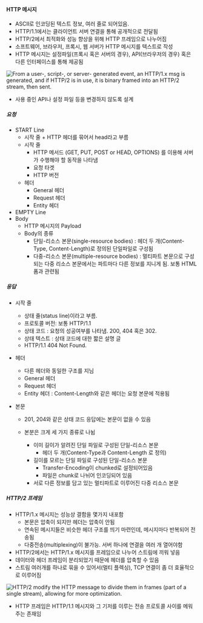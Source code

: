 #### HTTP 메시지

- ASCII로 인코딩된 텍스트 정보, 여러 줄로 되어있음.
- HTTP/1.1에서는 클라이언트 서버 연결을 통해 공개적으로 전달됨
- HTTP/2에서 최적화와 성능 향상을 위해 HTTP 프레임으로 나누어짐
- 소프트웨어, 브라우저, 프록시, 웹 서버가 HTTP 메시지를 텍스트로 작성
- HTTP 메시지는 설정파일(프록시 혹은 서버의 경우), API(브라우저의 경우) 혹은 다른 인터페이스를 통해 제공됨

![From a user-, script-, or server- generated event, an HTTP/1.x msg is generated, and if HTTP/2 is in use, it is binary framed into an HTTP/2 stream, then sent.](https://mdn.mozillademos.org/files/13825/HTTPMsg2.png)

- 사용 중인 API나 설정 파일 등을 변경하지 않도록 설계

##### 요청

- START Line
  - 시작 줄 +  HTTP 헤더를 묶어서 head라고 부름
  - 시작 줄
    - HTTP 메서드 (GET, PUT, POST or HEAD, OPTIONS) 를 이용해 서버가 수행해야 할 동작을 나타냄
    - 요청 타겟
    - HTTP 버전
  - 헤더
    - General 헤더
    - Request 헤더
    - Entity 헤더
- EMPTY Line
- Body 
  - HTTP 메시지의 Payload
  - Body의 종류
    - 단일-리소스 본문(single-resource bodies) : 헤더 두 개(Content-Type, Content-Length)로 정의된 단일파일로 구성됨
    - 다중-리소스 본문(multiple-resource bodies) : 멀티파트 본문으로 구성되는 다중 리소스 본문에서는 파트마다 다른 정보를 지니게 됨. 보통 HTML 폼과 관련됨



##### 응답

- 시작 줄

  - 상태 줄(status line)이라고 부름. 
  - 프로토콜 버전: 보통 HTTP/1.1
  - 상태 코드 : 요청의 성공여부를 나타냄. 200, 404 혹은 302.
  - 상태 텍스트 : 상태 코드에 대한 짧은 설명 글
  - HTTP/1.1 404 Not Found.

- 헤더

  - 다른 헤더와 동일한 구조를 지님
  - General 헤더
  - Request 헤더
  - Entity 헤더 : Content-Length와 같은 헤더는 요청 본문에 적용됨

- 본문

  - 201, 204와 같은 상태 코드 응답에는 본문이 없을 수 있음

  - 본분은 크게 세 가지 종류로 나뉨

    - 이미 길이가 알려진 단일 파일로 구성된 단일-리소스 본문
      - 헤더 두 개(Content-Type과 Content-Length 로 정의)
    - 길이를 모르는 단일 파일로 구성된 단일-리소스 본문
      - Transfer-Encoding이 chunked로 설정되어있음
      - 파일은 chunk로 나뉘어 인코딩되어 있음
    - 서로 다른 정보를 담고 있는 멀티파트로 이루어진 다중 리소스 본문

    

##### HTTP/2 프레임

- HTTP/1.x 메시지는 성능상 결함을 몇가지 내포함
  - 본문은 압축이 되지만 헤더는 압축이 안됨
  - 연속된 메시지들은 비슷한 헤더 구조를 띄기 마련인데, 메시지마다 반복되어 전송됨
  - 다중전송(multiplexing)이 불가능. 서버 하나에 연결을 여러 개 열어야함
- HTTP/2에서는 HTTP/1.x 메시지를 프레임으로 나누어 스트림에 끼워 넣음
- 데이터와 헤더 프레임이 분리되었기 때문에 헤더를 압축할 수 있음
- 스트림 여러개를 하나로 묶을 수 있어서(멀티 플렉싱), TCP 연결이 좀 더 효율적으로 이루어짐

![HTTP/2 modify the HTTP message to divide them in frames (part of a single stream), allowing for more optimization.](https://mdn.mozillademos.org/files/13819/Binary_framing2.png)

- HTTP 프레임은 HTTP/1.1 메시지와 그 기저를 이루는 전송 프로토콜 사이를 메워주는 존재임
